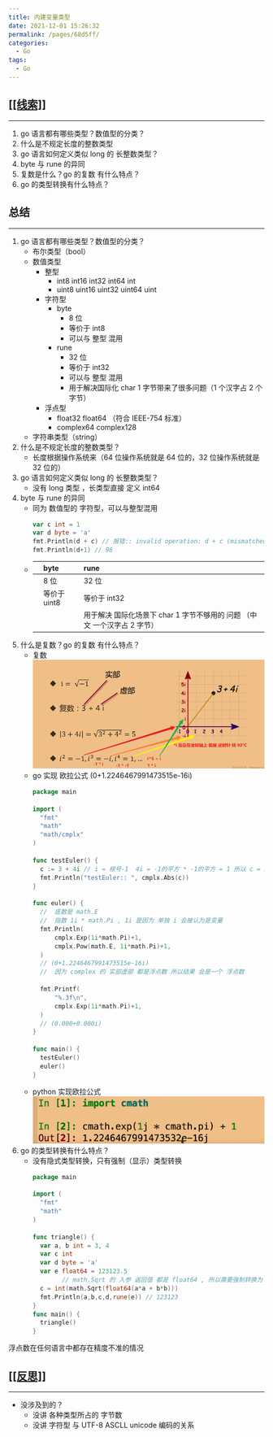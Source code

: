 ```yaml
---
title: 内建变量类型
date: 2021-12-01 15:26:32
permalink: /pages/68d5ff/
categories: 
  - Go
tags: 
  - Go
---
```

## [[[线索]]](siyuan://blocks/20211118153033-yiyf7mk)

---

1. go 语言都有哪些类型？数值型的分类？
2. 什么是不规定长度的整数类型
3. go 语言如何定义类似 long 的 长整数类型？
4. byte 与 rune 的异同
5. 复数是什么？go 的复数 有什么特点？
6. go 的类型转换有什么特点？

## 总结

---

1. go 语言都有哪些类型？数值型的分类？
    * 布尔类型（bool）
    * 数值类型
      * 整型
        * int8 int16 int32 int64 int
        * uint8 uint16 uint32 uint64 uint
      * 字符型
        * byte 
          * 8 位
          * 等价于 int8
          * 可以与 整型 混用
        * rune
          * 32 位
          * 等价于 int32
          * 可以与 整型 混用
          * 用于解决国际化 char 1 字节带来了很多问题（1 个汉字占 2 个字节）
      * 浮点型
        * float32 float64 （符合 IEEE-754 标准）
        * complex64 complex128
    * 字符串类型（string）
2. 什么是不规定长度的整数类型？
    * 长度根据操作系统来（64 位操作系统就是 64 位的，32 位操作系统就是 32 位的）
3. go 语言如何定义类似 long 的 长整数类型？
    * 没有 long 类型 ，长类型直接 定义 int64
4. byte 与 rune 的异同
    * 同为 数值型的 字符型，可以与整型混用
      ```go
      var c int = 1
      var d byte = 'a'
      fmt.Println(d + c) // 报错:: invalid operation: d + c (mismatched types byte and int)
      fmt.Println(d+1) // 98
      ```
    * |  | byte         | rune                                                                        |
      | -- | -------------- | ----------------------------------------------------------------------------- |
      |  | 8 位         | 32 位                                                                       |
      |  | 等价于 uint8 | 等价于 int32                                                                |
      |  |              | 用于解决 国际化场景下 char 1 字节不够用的 问题 （中文 一个汉字占 2 字节）<br /> |
5. 什么是复数？go 的复数 有什么特点？
    * 复数
      ![image.png](../assets/image-20211122102809-flfvngz.png)
    * go 实现 欧拉公式
       (0+1.2246467991473515e-16i)
      ```go
      package main

      import (
      	"fmt"
      	"math"
      	"math/cmplx"
      )

      func testEuler() {
      	c := 3 + 4i // i = 根号-1  4i = -1的平方 * -1的平方 = 1 所以 c = 5
      	fmt.Println("testEuler:: ", cmplx.Abs(c))
      }

      func euler() {
      	//	底数是 math.E
      	//	指数 1i * math.Pi , 1i 是因为 单独 i 会被认为是变量
      	fmt.Println(
      		cmplx.Exp(1i*math.Pi)+1,
      		cmplx.Pow(math.E, 1i*math.Pi)+1,
      	)
      	// (0+1.2246467991473515e-16i)
      	//	因为 complex 的 实部虚部 都是浮点数 所以结果 会是一个 浮点数

      	fmt.Printf(
      		"%.3f\n",
      		cmplx.Exp(1i*math.Pi)+1,
      	)
      	// (0.000+0.000i)
      }

      func main() {
      	testEuler()
      	euler()
      }

      ```
    * python 实现欧拉公式
      ![image.png](../assets/image-20211122110406-8cw836b.png)
6. go 的类型转换有什么特点？
    * 没有隐式类型转换，只有强制（显示）类型转换
      ```go
      package main

      import (
      	"fmt"
      	"math"
      )

      func triangle() {
      	var a, b int = 3, 4
      	var c int
      	var d byte = 'a'
      	var e float64 = 123123.5
              // math.Sqrt 的 入参 返回值 都是 float64 , 所以需要强制转换为 float64
      	c = int(math.Sqrt(float64(a*a + b*b))) 
      	fmt.Println(a,b,c,d,rune(e)) // 123123
      }
      func main() {
      	triangle()
      }
      ```

浮点数在任何语言中都存在精度不准的情况

## [[[反思]]](siyuan://blocks/20211118155447-asr1fu0)

---

* 没涉及到的？
  * 没讲 各种类型所占的 字节数
  * 没讲 字符型 与 UTF-8 ASCLL unicode 编码的关系

